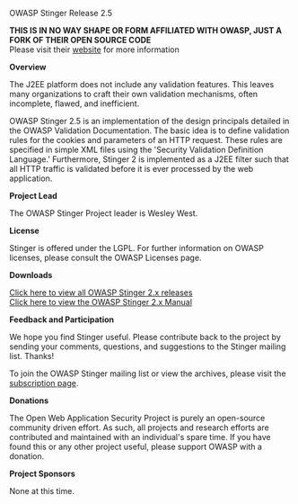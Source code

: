 OWASP Stinger Release 2.5

<b>THIS IS IN NO WAY SHAPE OR FORM AFFILIATED WITH OWASP, JUST A FORK OF THEIR OPEN SOURCE CODE</b></br>
Please visit their [website](https://www.owasp.org/index.php/OWASP_Stinger_Version_2) for more information

<b>Overview</b>

The J2EE platform does not include any validation features. This leaves many organizations to craft their own validation mechanisms, often incomplete, flawed, and inefficient.

OWASP Stinger 2.5 is an implementation of the design principals detailed in the OWASP Validation Documentation. The basic idea is to define validation rules for the cookies and parameters of an HTTP request. These rules are specified in simple XML files using the 'Security Validation Definition Language.' Furthermore, Stinger 2 is implemented as a J2EE filter such that all HTTP traffic is validated before it is ever processed by the web application.

<b>Project Lead</b>

The OWASP Stinger Project leader is Wesley West.

<b>License</b>

Stinger is offered under the LGPL. For further information on OWASP licenses, please consult the OWASP Licenses page.

<b>Downloads</b>

[Click here to view all OWASP Stinger 2.x releases](http://www.owasp.org/index.php/OWASP_Stinger_2_Releases)</br>
[Click here to view the OWASP Stinger 2.x Manual](http://www.owasp.org/index.php/OWASP_Stinger_Manual)

<b>Feedback and Participation</b>

We hope you find Stinger useful. Please contribute back to the project by sending your comments, questions, and suggestions to the Stinger mailing list. Thanks!

To join the OWASP Stinger mailing list or view the archives, please visit the [subscription page](http://lists.owasp.org/mailman/listinfo/owasp-stinger).

<b>Donations</b>

The Open Web Application Security Project is purely an open-source community driven effort. As such, all projects and research efforts are contributed and maintained with an individual's spare time. If you have found this or any other project useful, please support OWASP with a donation.

<b>Project Sponsors</b>

None at this time. 
